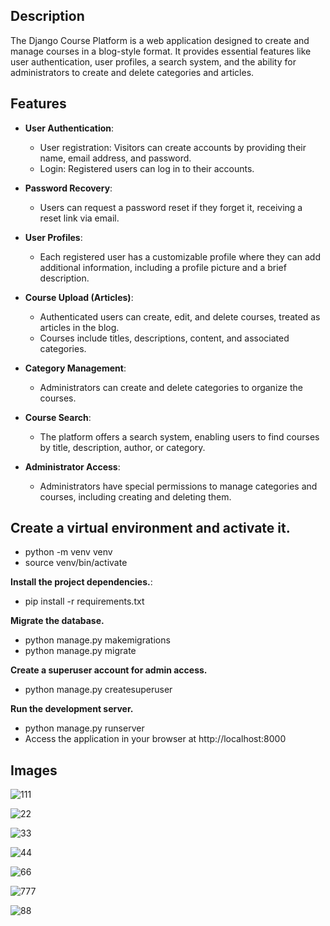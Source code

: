 ## Description

The Django Course Platform is a web application designed to create and manage courses in a blog-style format. It provides essential features like user authentication, user profiles, a search system, and the ability for administrators to create and delete categories and articles.

## Features

- **User Authentication**:
   - User registration: Visitors can create accounts by providing their name, email address, and password.
   - Login: Registered users can log in to their accounts.

- **Password Recovery**:
   - Users can request a password reset if they forget it, receiving a reset link via email.

- **User Profiles**:
   - Each registered user has a customizable profile where they can add additional information, including a profile picture and a brief description.

- **Course Upload (Articles)**:
   - Authenticated users can create, edit, and delete courses, treated as articles in the blog.
   - Courses include titles, descriptions, content, and associated categories.

- **Category Management**:
   - Administrators can create and delete categories to organize the courses.

- **Course Search**:
   - The platform offers a search system, enabling users to find courses by title, description, author, or category.

- **Administrator Access**:
   - Administrators have special permissions to manage categories and courses, including creating and deleting them.



## Create a virtual environment and activate it.

 - python -m venv venv
 - source venv/bin/activate

**Install the project dependencies.**:
 - pip install -r requirements.txt


**Migrate the database.**
 - python manage.py makemigrations
 - python manage.py migrate


**Create a superuser account for admin access.**
 - python manage.py createsuperuser


**Run the development server.**
 - python manage.py runserver
 - Access the application in your browser at http://localhost:8000

## Images

![111](https://github.com/py-rod/Django-Blog-Project/assets/103091079/af135c50-29d5-4af5-b3f0-33086683cc7e)

![22](https://github.com/py-rod/Django-Blog-Project/assets/103091079/25bf60d8-c315-40c3-a27d-0400518b9fae)

![33](https://github.com/py-rod/Django-Blog-Project/assets/103091079/c256b941-22c3-4e61-b90a-4989a7b37fce)

![44](https://github.com/py-rod/Django-Blog-Project/assets/103091079/cb88f901-5048-4839-b653-88f127f016ee)

![66](https://github.com/py-rod/Django-Blog-Project/assets/103091079/02e22722-f1e1-4203-b954-7c76548bc628)

![777](https://github.com/py-rod/Django-Blog-Project/assets/103091079/94fa5693-7afb-4701-bf4d-66dfd5ed081a)

![88](https://github.com/py-rod/Django-Blog-Project/assets/103091079/975c6a14-5fdc-4f85-8c7d-963722068d6d)








